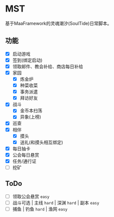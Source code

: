 # MST
基于MaaFramework的灵魂潮汐(SoulTide)日常脚本。

## 功能
- [x] 启动游戏
- [x] 签到(绑定启动)
- [x] 领取邮件、教会补给、商店每日补给
- [x] 家园
  - [x] 炼金炉
  - [x] 种菜收菜
  - [x] 事务派遣
  - [x] 拜访好友
- [x] 战斗
  - [x] 金币本扫荡
  - [x] 异象(上榜)
- [x] 巡查
- [x] 相伴
  - [x] 摸头
  - [x] 送礼(和摸头相互绑定)
- [x] 每日抽卡
- [x] 公会每日悬赏
- [x] 任务/通行证
- [ ] 挖矿

## ToDo
- [ ] 领取公会悬赏 `easy`
- [ ] 战斗可选 | 主线 `hard` | 深渊 `hard` | 副本 `easy`
- [ ] 捕鱼 | 钓鱼 `hard` | 渔网 `easy`
